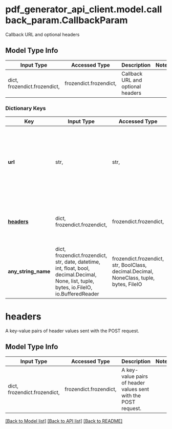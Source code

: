 # pdf_generator_api_client.model.callback_param.CallbackParam

Callback URL and optional headers

## Model Type Info
Input Type | Accessed Type | Description | Notes
------------ | ------------- | ------------- | -------------
dict, frozendict.frozendict,  | frozendict.frozendict,  | Callback URL and optional headers | 

### Dictionary Keys
Key | Input Type | Accessed Type | Description | Notes
------------ | ------------- | ------------- | ------------- | -------------
**url** | str,  | str,  | Public callback URL that is used to make a POST request when the document is generated. | [optional] 
**[headers](#headers)** | dict, frozendict.frozendict,  | frozendict.frozendict,  | A key-value pairs of header values sent with the POST request. | [optional] 
**any_string_name** | dict, frozendict.frozendict, str, date, datetime, int, float, bool, decimal.Decimal, None, list, tuple, bytes, io.FileIO, io.BufferedReader | frozendict.frozendict, str, BoolClass, decimal.Decimal, NoneClass, tuple, bytes, FileIO | any string name can be used but the value must be the correct type | [optional]

# headers

A key-value pairs of header values sent with the POST request.

## Model Type Info
Input Type | Accessed Type | Description | Notes
------------ | ------------- | ------------- | -------------
dict, frozendict.frozendict,  | frozendict.frozendict,  | A key-value pairs of header values sent with the POST request. | 

[[Back to Model list]](../../README.md#documentation-for-models) [[Back to API list]](../../README.md#documentation-for-api-endpoints) [[Back to README]](../../README.md)

